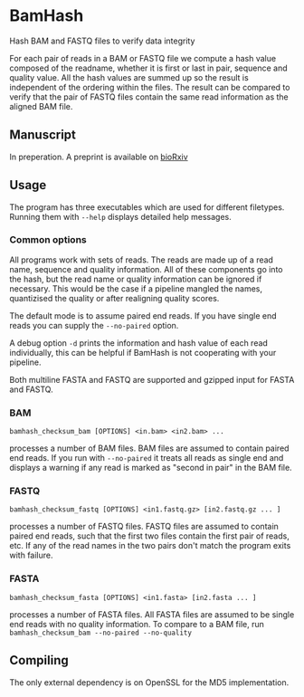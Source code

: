 # BamHash


Hash BAM and FASTQ files to verify data integrity

For each pair of reads in a BAM or FASTQ file we compute a hash value
composed of the readname, whether it is first or last in pair, sequence and quality value.
All the hash values are summed up so the result is independent of the ordering within the files.
The result can be compared to verify that the pair of FASTQ files contain the same read 
information as the aligned BAM file.

## Manuscript


In preperation. A preprint is available on [bioRxiv](http://biorxiv.org/content/early/2015/03/03/015867)

## Usage

The program has three executables which are used for different filetypes. Running them with `--help` displays detailed help messages.

### Common options

All programs work with sets of reads. The reads are made up of a read name, sequence and quality information. All of these components go into the hash, but the read name or quality information can be ignored if necessary. This would be the case if a pipeline mangled the names, quantizised the quality or after realigning quality scores.

The default mode is to assume paired end reads. If you have single end reads you can supply the `--no-paired` option.

A debug option `-d` prints the information and hash value of each read individually, this can be helpful if BamHash is not cooperating with your pipeline.

Both multiline FASTA and FASTQ are supported and gzipped input for FASTA and FASTQ.

### BAM

~~~
bamhash_checksum_bam [OPTIONS] <in.bam> <in2.bam> ...
~~~

processes a number of BAM files. BAM files are assumed to contain paired end reads. If you run with `--no-paired` it treats all reads as single end and displays a warning if any read is marked as "second in pair" in the BAM file.

### FASTQ

~~~
bamhash_checksum_fastq [OPTIONS] <in1.fastq.gz> [in2.fastq.gz ... ]
~~~

processes a number of FASTQ files. FASTQ files are assumed to contain paired end reads, such that the first two files contain the first pair of reads, etc. If any of the read names in the two pairs don't match the program exits with failure.

### FASTA

~~~
bamhash_checksum_fasta [OPTIONS] <in1.fasta> [in2.fasta ... ]
~~~

processes a number of FASTA files. All FASTA files are assumed to be single end reads with no quality information. To compare to a BAM file, run `bamhash_checksum_bam --no-paired --no-quality`

## Compiling

The only external dependency is on OpenSSL for the MD5 implementation.
